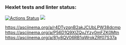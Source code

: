 ### Hexlet tests and linter status:
[![Actions Status](https://github.com/ProNaVy/frontend-project-44/workflows/hexlet-check/badge.svg)](https://github.com/ProNaVy/frontend-project-44/actions)
<a href="https://codeclimate.com/github/ProNaVy/frontend-project-44/maintainability"><img src="https://api.codeclimate.com/v1/badges/54a2054d0391fc6ffb62/maintainability" /></a>

 https://asciinema.org/a/r4DTyzqnB2akJCUbLPW38dcmp
 https://asciinema.org/a/P56D1Q9XIZQyJYzy0mFZK0Mtn
 https://asciinema.org/a/81y8QV06RB1qWrokZRf07S37a